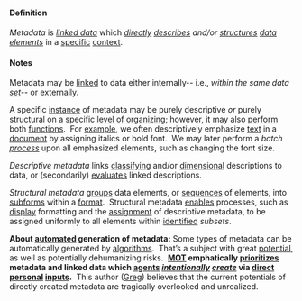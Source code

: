 #### Definition

*Metadata* is *[linked data](https://github.com/gcassel/Modular-Organization-Terminology/blob/master/terms/linked-data.md)* which *[directly](https://github.com/gcassel/Modular-Organization-Terminology/blob/master/terms/direct.md) [describes](https://github.com/gcassel/Modular-Organization-Terminology/blob/master/terms/describe.md) and/or [structures](https://github.com/gcassel/Modular-Organization-Terminology/blob/master/terms/form.md) [data](https://github.com/gcassel/Modular-Organization-Terminology/blob/master/terms/data.md) [elements](https://github.com/gcassel/Modular-Organization-Terminology/blob/master/terms/element.md)* in a [specific](https://github.com/gcassel/Modular-Organization-Terminology/blob/master/terms/specific.md) [context](https://github.com/gcassel/Modular-Organization-Terminology/blob/master/terms/context.md). 

#### Notes

Metadata may be [linked](https://github.com/gcassel/Modular-Organization-Terminology/blob/master/terms/link.md) to data either internally-- i.e., *within the same data [set](https://github.com/gcassel/Modular-Organization-Terminology/blob/master/terms/set.md)*-- or externally.

A specific [instance](https://github.com/gcassel/Modular-Organization-Terminology/blob/master/terms/instance.md) of metadata may be purely descriptive *or* purely structural on a specific [level of organizing](https://github.com/gcassel/Modular-Organization-Terminology/blob/master/terms/level-of-organizing.md); however, it may also [perform](https://github.com/gcassel/Modular-Organization-Terminology/blob/master/terms/perform.md) both [functions](https://github.com/gcassel/Modular-Organization-Terminology/blob/master/terms/function.md).  For [example](https://github.com/gcassel/Modular-Organization-Terminology/blob/master/terms/example.md), we often descriptively emphasize [text](https://github.com/gcassel/Modular-Organization-Terminology/blob/master/terms/text.md) in a [document](https://github.com/gcassel/Modular-Organization-Terminology/blob/master/terms/document.md) by assigning italics or bold font.  We may later perform a *batch [process](https://github.com/gcassel/Modular-Organization-Terminology/blob/master/terms/process.md)* upon all emphasized elements, such as changing the font size.

*Descriptive metadata* links [classifying](https://github.com/gcassel/Modular-Organization-Terminology/blob/master/terms/class.md) and/or [dimensional](https://github.com/gcassel/Modular-Organization-Terminology/blob/master/terms/dimension.md) descriptions to data, or (secondarily) [evaluates](https://github.com/gcassel/Modular-Organization-Terminology/blob/master/terms/evaluate.md) linked descriptions.  

*Structural metadata* [groups](https://github.com/gcassel/Modular-Organization-Terminology/blob/master/terms/group.md) data elements, or [sequences](https://github.com/gcassel/Modular-Organization-Terminology/blob/master/terms/sequence.md) of elements, into [subforms](https://github.com/gcassel/Modular-Organization-Terminology/blob/master/terms/subform.md) within a [format](https://github.com/gcassel/Modular-Organization-Terminology/blob/master/terms/format.md).  Structural metadata [enables](https://github.com/gcassel/Modular-Organization-Terminology/blob/master/terms/enable.md) processes, such as [display](https://github.com/gcassel/Modular-Organization-Terminology/blob/master/terms/display.md) formatting and the [assignment](https://github.com/gcassel/Modular-Organization-Terminology/blob/master/terms/assign.md) of descriptive metadata, to be assigned uniformly to all elements within [identified](https://github.com/gcassel/Modular-Organization-Terminology/blob/master/terms/identify.md) *subsets*.
	
**About [automated](https://github.com/gcassel/Modular-Organization-Terminology/blob/master/terms/automate.md) generation of metadata:**  Some types of metadata can be automatically generated by [algorithms](https://github.com/gcassel/Modular-Organization-Terminology/blob/master/terms/algorithm.md).  That’s a subject with great [potential](https://github.com/gcassel/Modular-Organization-Terminology/blob/master/terms/potential.md), as well as potentially dehumanizing risks.  **[MOT](https://github.com/gcassel/Modular-Organization-Terminology/) emphatically [prioritizes](https://github.com/gcassel/Modular-Organization-Terminology/blob/master/terms/priority.md)  metadata and linked data which [agents](https://github.com/gcassel/Modular-Organization-Terminology/blob/master/terms/agent.md) *[intentionally](https://github.com/gcassel/Modular-Organization-Terminology/blob/master/terms/intend.md) [create](https://github.com/gcassel/Modular-Organization-Terminology/blob/master/terms/create.md)* via [direct](https://github.com/gcassel/Modular-Organization-Terminology/blob/master/terms/direct.md) [personal](https://github.com/gcassel/Modular-Organization-Terminology/blob/master/terms/personal.md) [inputs](https://github.com/gcassel/Modular-Organization-Terminology/blob/master/terms/input.md).**  This author ([Greg](mailto:greg.cass1@gmail.com)) believes that the current potentials of directly created metadata are tragically overlooked and unrealized.
	
